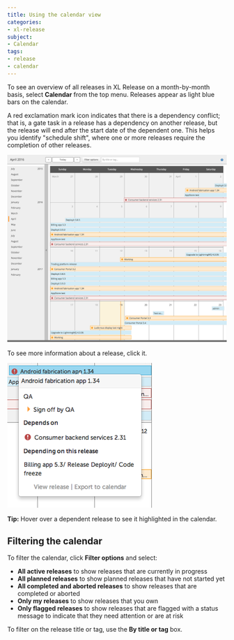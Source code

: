 ```yaml
---
title: Using the calendar view
categories:
- xl-release
subject:
- Calendar
tags:
- release
- calendar
---
```


To see an overview of all releases in XL Release on a month-by-month basis, select **Calendar** from the top menu. Releases appear as light blue bars on the calendar.

A red exclamation mark icon indicates that there is a dependency conflict; that is, a gate task in a release has a dependency on another release, but the release will end after the start date of the dependent one. This helps you identify "schedule shift", where one or more releases require the completion of other releases.

![Calendar](../images/calendar.png)

To see more information about a release, click it.

![Calendar info](../images/calendar-info.png)

**Tip:** Hover over a dependent release to see it highlighted in the calendar.

## Filtering the calendar

To filter the calendar, click **Filter options** and select:

* **All active releases** to show releases that are currently in progress
* **All planned releases** to show planned releases that have not started yet
* **All completed and aborted releases** to show releases that are completed or aborted
* **Only my releases** to show releases that you own
* **Only flagged releases** to show releases that are flagged with a status message to indicate that they need attention or are at risk

To filter on the release title or tag, use the **By title or tag** box.
